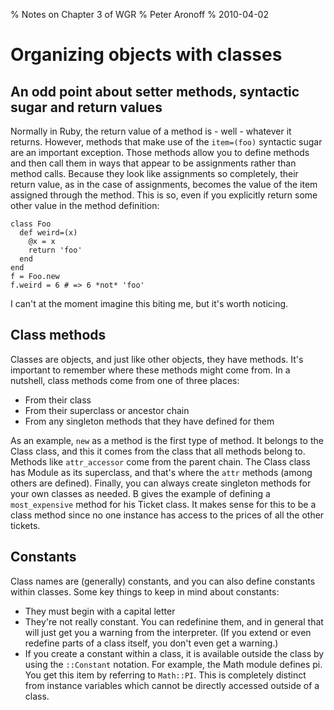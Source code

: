 % Notes on Chapter 3 of WGR
% Peter Aronoff
% 2010-04-02

# Organizing objects with classes

## An odd point about setter methods, syntactic sugar and return values

Normally in Ruby, the return value of a method is - well - whatever it returns. However, methods that make use of the `item=(foo)` syntactic sugar are an important exception. Those methods allow you to define methods and then call them in ways that appear to be assignments rather than method calls. Because they look like assignments so completely, their return value, as in the case of assignments, becomes the value of the item assigned through the method. This is so, even if you explicitly return some other value in the method definition:

    class Foo
      def weird=(x)
        @x = x
        return 'foo'
      end
    end
    f = Foo.new
    f.weird = 6 # => 6 *not* 'foo'

I can't at the moment imagine this biting me, but it's worth noticing.

## Class methods

Classes are objects, and just like other objects, they have methods. It's important to remember where these methods might come from. In a nutshell, class methods come from one of three places:

+ From their class
+ From their superclass or ancestor chain
+ From any singleton methods that they have defined for them

As an example, `new` as a method is the first type of method. It belongs to the Class class, and this it comes from the class that all methods belong to. Methods like `attr_accessor` come from the parent chain. The Class class has Module as its superclass, and that's where the `attr` methods (among others are defined). Finally, you can always create singleton methods for your own classes as needed. B gives the example of defining a `most_expensive` method for his Ticket class. It makes sense for this to be a class method since no one instance has access to the prices of all the other tickets.

## Constants

Class names are (generally) constants, and you can also define constants within classes. Some key things to keep in mind about constants:

+ They must begin with a capital letter
+ They're not really constant. You can redefinine them, and in general that will just get you a warning from the interpreter. (If you extend or even redefine parts of a class itself, you don't even get a warning.)
+ If you create a constant within a class, it is available outside the class by using the `::Constant` notation. For example, the Math module defines pi. You get this item by referring to `Math::PI`. This is completely distinct from instance variables which cannot be directly accessed outside of a class.
    
    

